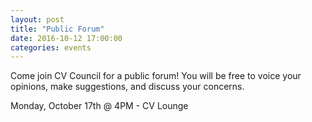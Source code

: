 ```yaml
---
layout: post
title: "Public Forum"
date: 2016-10-12 17:00:00
categories: events
---
```


Come join CV Council for a public forum!  You will be free to voice your opinions, make suggestions, and discuss your concerns.

Monday, October 17th @ 4PM - CV Lounge
